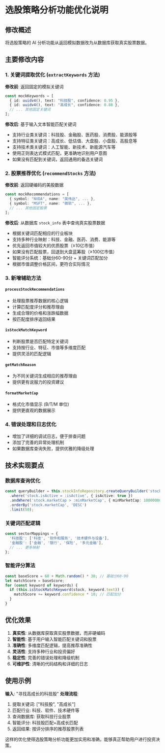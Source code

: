 # 选股策略分析功能优化说明

## 修改概述

将选股策略的 AI 分析功能从返回模拟数据改为从数据库获取真实股票数据。

## 主要修改内容

### 1. 关键词提取优化 (`extractKeywords` 方法)

**修改前**: 返回固定的模拟关键词
```typescript
const mockKeywords = [
  { id: uuidv4(), text: "科技股", confidence: 0.95 },
  { id: uuidv4(), text: "高成长", confidence: 0.88 },
  // ... 其他固定关键词
];
```

**修改后**: 基于输入文本智能匹配关键词
- 支持行业类关键词：科技股、金融股、医药股、消费股、能源股等
- 支持特征类关键词：高成长、低估值、大盘股、小盘股、高股息等  
- 支持技术类关键词：人工智能、新技术、新能源汽车等
- 使用正则表达式模式匹配，更准确地识别用户意图
- 如果没有匹配到关键词，返回通用的备选关键词

### 2. 股票推荐优化 (`recommendStocks` 方法)

**修改前**: 返回硬编码的美股数据
```typescript
const mockRecommendations = [
  { symbol: "NVDA", name: "英伟达", ... },
  { symbol: "MSFT", name: "微软", ... },
  // ... 其他固定股票
];
```

**修改后**: 从数据库 `stock_info` 表中查询真实股票数据
- 根据关键词匹配相应的行业板块
- 支持多种行业映射：科技、金融、医药、消费、能源等
- 优先返回市值较大的优质股票（≥10亿市值）
- 如果没有匹配股票，回退到大盘蓝筹股（≥100亿市值）
- 智能评分系统：基础分60-90分 + 关键词匹配加分
- 根据市值调整价格区间，更符合实际情况

### 3. 新增辅助方法

#### `processStockRecommendations`
- 处理股票推荐数据的核心逻辑
- 计算匹配度评分和推荐理由
- 生成合理的价格和涨跌幅数据
- 按匹配度排序返回结果

#### `isStockMatchKeyword`
- 判断股票是否匹配特定关键词
- 支持按行业、特征、市值等多维度匹配
- 提供灵活的匹配逻辑

#### `getMatchReason`
- 为不同关键词生成相应的推荐理由
- 提供更有说服力的投资建议

#### `formatMarketCap`
- 格式化市值显示 (B/T/M 单位)
- 提供更直观的数据展示

### 4. 错误处理和日志优化

- 增加了详细的调试日志，便于排查问题
- 添加了完善的异常处理机制
- 如果数据库查询失败，提供优雅的降级处理

## 技术实现要点

### 数据库查询优化
```typescript
const queryBuilder = this.stockInfoRepository.createQueryBuilder('stock')
  .where('stock.isActive = :isActive', { isActive: true })
  .andWhere('stock.marketCap > :minMarketCap', { minMarketCap: 1000000000 })
  .orderBy('stock.marketCap', 'DESC')
  .limit(50);
```

### 关键词匹配逻辑
```typescript
const sectorMappings = {
  '科技股': ['科技', '软件和服务', '技术硬件与设备'],
  '金融股': ['金融', '银行', '保险', '多元金融'],
  // ... 更多映射
};
```

### 智能评分算法
```typescript
const baseScore = 60 + Math.random() * 30; // 基础分60-90
let matchScore = baseScore;
for (const keyword of keywords) {
  if (this.isStockMatchKeyword(stock, keyword.text)) {
    matchScore += keyword.confidence * 10; // 匹配加分
  }
}
```

## 优化效果

1. **真实性**: 从数据库获取真实股票数据，而非硬编码
2. **智能性**: 基于用户输入智能匹配关键词和股票
3. **准确性**: 多维度匹配逻辑，提高推荐准确性  
4. **灵活性**: 支持多种行业和投资偏好
5. **稳定性**: 完善的错误处理和降级机制
6. **可维护性**: 清晰的代码结构和详细的日志

## 使用示例

**输入**: "寻找高成长的科技股"
**处理流程**:
1. 提取关键词: ["科技股", "高成长"] 
2. 匹配行业: 科技、软件、技术硬件等
3. 查询数据库: 获取科技行业股票
4. 智能评分: 科技股匹配+高成长匹配
5. 返回结果: 按评分排序的推荐股票列表

这样的优化使得选股策略分析功能更加实用和准确，能够真正帮助用户进行投资决策。 